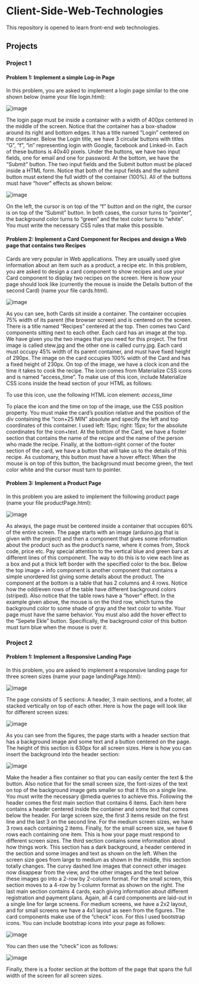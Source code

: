 # Client-Side-Web-Technologies
This repository is opened to learn front-end web technologies.

## Projects
### Project 1
#### Problem 1: Implement a simple Log-in Page
In this problem, you are asked to implement a login page similar to the one shown below (name your file login.html):

![image](https://user-images.githubusercontent.com/71591780/219701356-8885e6ab-840d-4c7a-81b4-931fdb2e18dc.png)

The login page must be inside a container with a width of 400px centered in the middle of the screen. Notice that the container has a box-shadow around its right and bottom edges. It has a title named “Login” centered on the container. Below the Login title, we have 3 circular buttons with titles “G”, “f”, “in” representing login with Google, facebook and Linked-in. Each of these buttons is 40x40 pixels. Under the buttons, we have two input fields, one for email and one for password. At the bottom, we have the “Submit” button. The two input fields and the Submit button must be placed inside a HTML form. Notice that both of the input fields and the submit button must extend the full width of the container (100%).
All of the buttons must have “hover” effects as shown below:

![image](https://user-images.githubusercontent.com/71591780/219701245-712d2f65-ab0c-459c-a39f-d16a4f517160.png)
       
On the left, the cursor is on top of the “f” button and on the right, the cursor is on top of the “Submit” button. In both cases, the cursor turns to “pointer”, the background color turns to “green” and the text color turns to “white”. You must write the necessary CSS rules that make this possible.


#### Problem 2: Implement a Card Component for Recipes and design a Web page that contains two Recipes
Cards are very popular in Web applications. They are usually used give information about an item such as a product, a recipe etc. In this problem, you are asked to design a card component to show recipes and use your Card component to display two recipes on the screen. Here is how your page should look like (currently the mouse is inside the Details button of the second Card) (name your file cards.html).

![image](https://user-images.githubusercontent.com/71591780/219701718-300139aa-7bfb-4fad-872d-bf57afa652f6.png)

As you can see, both Cards sit inside a container. The container occupies 75% width of its parent (the browser screen) and is centered on the screen. There is a title named “Recipes” centered at the top. Then comes two Card components sitting next to each other. Each card has an image at the top. We have given you the two images that you need for this project. The first image is called stew.jpg and the other one is called curry.jpg. Each card must occupy 45% width of its parent container, and must have fixed height of 290px. The image on the card occupies 100% width of the Card and has a fixed height of 230px. On top of the image, we have a clock icon and the time it takes to cook the recipe. The icon comes from Materialize CSS icons and is named “access_time”. To make use of this icon, include Materialize CSS icons inside the head section of your HTML as follows:
<link href="https://fonts.googleapis.com/icon?family=Material+Icons" rel="stylesheet">

To use this icon, use the following HTML icon element:
<i class="material-icons">access_time</i>

To place the icon and the time on top of the image, use the CSS position property. You must make the card’s position relative and the position of the div containing the “icon+25 MIN” absolute and specify the left and top coordinates of this container. I used left: 15px; right: 15px; for the absolute coordinates for the icon+text.
At the bottom of the Card, we have a footer section that contains the name of the recipe and the name of the person who made the recipe. Finally, at the bottom-right corner of the footer section of the card, we have a button that will take us to the details of this recipe. As customary, this button must have a hover effect: When the mouse is on top of this button, the background must become green, the text color white and the cursor must turn to pointer.


#### Problem 3: Implement a Product Page
In this problem you are asked to implement the following product page (name your file productPage.html):

![image](https://user-images.githubusercontent.com/71591780/219701984-4d1bb921-8a9b-4ed5-bdb4-0697febdf594.png)

As always, the page must be centered inside a container that occupies 60% of the entire screen. The page starts with an image (arduino.jpg that is given with the project) and then a component that gives some information about the product such as the product’s name, where it comes from, Stock code, price etc. Pay special attention to the vertical blue and green bars at different lines of this component. The way to do this is to view each line as a box and put a thick left border with the specified color to the box.
Below the top image + info component is another component that contains a simple unordered list giving some details about the product. The component at the bottom is a table that has 2 columns and 4 rows. Notice how the odd/even rows of the table have different background colors (striped). Also notice that the table rows have a “hover” effect. In the example given above, the mouse is on the third row, which turns the background color to some shade of gray and the text color to white. Your page must have the same behavior. You must also add the hover effect to the “Sepete Ekle” button. Specifically, the background color of this button must turn blue when the mouse is over it.


### Project 2
#### Problem 1: Implement a Responsive Landing Page
In this problem, you are asked to implement a responsive landing page for three screen sizes (name your page landingPage.html):

![image](https://user-images.githubusercontent.com/71591780/221375136-b1406d72-fdcd-4afa-8c4a-3536668080c5.png)


The page consists of 5 sections: A header, 3 main sections, and a footer, all stacked vertically on top of each other. Here is how the page will look like for different screen sizes:

![image](https://user-images.githubusercontent.com/71591780/221375315-e528caca-22a4-422b-aaac-7b34680a4964.png)
   
As you can see from the figures, the page starts with a header section that has a background image and some text and a button centered on the page. The height of this section is 630px for all screen sizes. Here is how you can insert the background into the header section:

![image](https://user-images.githubusercontent.com/71591780/221375350-d333dbad-ee21-403b-b5fc-f8fc8e7d34c1.png)

Make the header a flex container so that you can easily center the text & the button. Also notice that for the small screen size, the font-sizes of the text on top of the background image gets smaller so that it fits on a single line. You must write the necessary @media queries to achieve this.
Following the header comes the first main section that contains 6 items. Each item here contains a header centered inside the container and some text that comes below the header. For large screen size, the first 3 items reside on the first line and the last 3 on the second line. For the medium screen sizes, we have 3 rows each containing 2 items. Finally, for the small screen size, we have 6 rows each containing one item. This is how your page must respond to different screen sizes.
The third section contains some information about how things work. This section has a dark background, a header centered in the section and some images and text as shown on the left. When the screen size goes from large to medium as shown in the middle, this section totally changes. The curvy dashed line images that connect other images now disappear from the view, and the other images and the text below these images go into a 2-row by 2-column format. For the small screen, this section moves to a 4-row by 1-column format as shown on the right.
The last main section contains 4 cards, each giving information about different registration and payment plans. Again, all 4 card components are laid-out in a single line for large screens. For medium screens, we have a 2x2 layout, and for small screens we have a 4x1 layout as seen from the figures. The card components make use of the “check” icon. For this I used bootstrap icons. You can include bootstrap icons into your page as follows:
    
   ![image](https://user-images.githubusercontent.com/71591780/221375268-60ea7c5f-617a-4237-9634-2aae81061b6c.png)
    
You can then use the “check” icon as follows:

![image](https://user-images.githubusercontent.com/71591780/221375199-454aee89-fbeb-4bac-b3b6-bf7103ee867c.png)


Finally, there is a footer section at the bottom of the page that spans the full width of the screen for all screen sizes.
